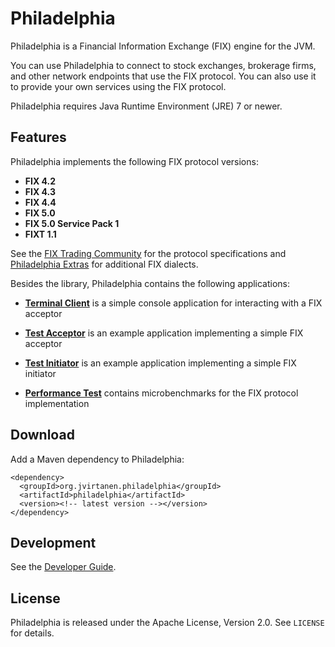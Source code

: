 Philadelphia
============

Philadelphia is a Financial Information Exchange (FIX) engine for the JVM.

You can use Philadelphia to connect to stock exchanges, brokerage firms, and
other network endpoints that use the FIX protocol. You can also use it to
provide your own services using the FIX protocol.

Philadelphia requires Java Runtime Environment (JRE) 7 or newer.


Features
--------

Philadelphia implements the following FIX protocol versions:

  - **FIX 4.2**
  - **FIX 4.3**
  - **FIX 4.4**
  - **FIX 5.0**
  - **FIX 5.0 Service Pack 1**
  - **FIXT 1.1**

See the [FIX Trading Community][] for the protocol specifications and
[Philadelphia Extras][] for additional FIX dialects.

  [FIX Trading Community]: http://www.fixtradingcommunity.org
  [Philadelphia Extras]: https://github.com/jvirtanen/philadelphia-extras

Besides the library, Philadelphia contains the following applications:

  - [**Terminal Client**](philadelphia-client) is a simple console
    application for interacting with a FIX acceptor

  - [**Test Acceptor**](philadelphia-acceptor) is an example application
    implementing a simple FIX acceptor

  - [**Test Initiator**](philadelphia-initiator) is an example application
    implementing a simple FIX initiator

  - [**Performance Test**](philadelphia-perf-test) contains microbenchmarks
    for the FIX protocol implementation


Download
--------

Add a Maven dependency to Philadelphia:

    <dependency>
      <groupId>org.jvirtanen.philadelphia</groupId>
      <artifactId>philadelphia</artifactId>
      <version><!-- latest version --></version>
    </dependency>


Development
-----------

See the [Developer Guide](HACKING.md).


License
-------

Philadelphia is released under the Apache License, Version 2.0. See `LICENSE`
for details.
